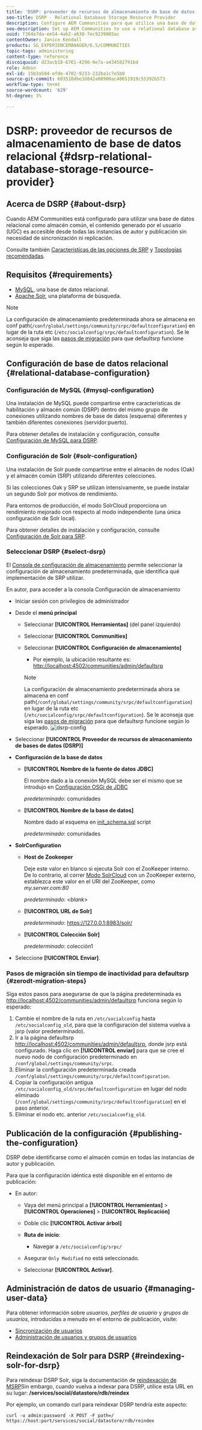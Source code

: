 ```yaml
---
title: 'DSRP: proveedor de recursos de almacenamiento de base de datos relacional'
seo-title: DSRP - Relational Database Storage Resource Provider
description: Configure AEM Communities para que utilice una base de datos relacional como almacén común
seo-description: Set up AEM Communities to use a relational database as its common store
uuid: f364e7da-ee54-4ab2-a630-7ec9239005ac
contentOwner: Janice Kendall
products: SG_EXPERIENCEMANAGER/6.5/COMMUNITIES
topic-tags: administering
content-type: reference
discoiquuid: d23acb18-6761-4290-9e7a-a434582791bd
role: Admin
exl-id: 15b3a594-efde-4702-9233-232ba1c7e5b0
source-git-commit: 603518dbe3d842a08900ac40651919c55392b573
workflow-type: tm+mt
source-wordcount: '629'
ht-degree: 3%

---
```


# DSRP: proveedor de recursos de almacenamiento de base de datos relacional {#dsrp-relational-database-storage-resource-provider}

## Acerca de DSRP {#about-dsrp}

Cuando AEM Communities está configurado para utilizar una base de datos relacional como almacén común, el contenido generado por el usuario (UGC) es accesible desde todas las instancias de autor y publicación sin necesidad de sincronización ni replicación.

Consulte también [Características de las opciones de SRP](working-with-srp.md#characteristics-of-srp-options) y [Topologías recomendadas](topologies.md).

## Requisitos  {#requirements}

* [MySQL](#mysql-configuration), una base de datos relacional.
* [Apache Solr](#solr-configuration), una plataforma de búsqueda.

>[!NOTE]
>
>La configuración de almacenamiento predeterminada ahora se almacena en conf path(`/conf/global/settings/community/srpc/defaultconfiguration`) en lugar de la ruta etc (`/etc/socialconfig/srpc/defaultconfiguration`). Se le aconseja que siga las [pasos de migración](#zerodt-migration-steps) para que defaultsrp funcione según lo esperado.

## Configuración de base de datos relacional {#relational-database-configuration}

### Configuración de MySQL {#mysql-configuration}

Una instalación de MySQL puede compartirse entre características de habilitación y almacén común (DSRP) dentro del mismo grupo de conexiones utilizando nombres de base de datos (esquema) diferentes y también diferentes conexiones (servidor:puerto).

Para obtener detalles de instalación y configuración, consulte [Configuración de MySQL para DSRP](dsrp-mysql.md).

### Configuración de Solr {#solr-configuration}

Una instalación de Solr puede compartirse entre el almacén de nodos (Oak) y el almacén común (SRP) utilizando diferentes colecciones.

Si las colecciones Oak y SRP se utilizan intensivamente, se puede instalar un segundo Solr por motivos de rendimiento.

Para entornos de producción, el modo SolrCloud proporciona un rendimiento mejorado con respecto al modo independiente (una única configuración de Solr local).

Para obtener detalles de instalación y configuración, consulte [Configuración de Solr para SRP](solr.md).

### Seleccionar DSRP {#select-dsrp}

El [Consola de configuración de almacenamiento](srp-config.md) permite seleccionar la configuración de almacenamiento predeterminada, que identifica qué implementación de SRP utilizar.

En autor, para acceder a la consola Configuración de almacenamiento

* Iniciar sesión con privilegios de administrador
* Desde el **menú principal**

   * Seleccionar **[!UICONTROL Herramientas]** (del panel izquierdo)
   * Seleccionar **[!UICONTROL Communities]**
   * Seleccionar **[!UICONTROL Configuración de almacenamiento]**

      * Por ejemplo, la ubicación resultante es: [http://localhost:4502/communities/admin/defaultsrp](http://localhost:4502/communities/admin/defaultsrp)
      >[!NOTE]
      >
      >La configuración de almacenamiento predeterminada ahora se almacena en conf path(`/conf/global/settings/community/srpc/defaultconfiguration`) en lugar de la ruta etc (`/etc/socialconfig/srpc/defaultconfiguration`). Se le aconseja que siga las [pasos de migración](#zerodt-migration-steps) para que defaultsrp funcione según lo esperado.
   ![dsrp-config](assets/dsrp-config.png)

* Seleccionar **[!UICONTROL Proveedor de recursos de almacenamiento de bases de datos (DSRP)]**
* **Configuración de la base de datos**

   * **[!UICONTROL Nombre de la fuente de datos JDBC]**

      El nombre dado a la conexión MySQL debe ser el mismo que se introdujo en [Configuración OSGi de JDBC](dsrp-mysql.md#configurejdbcconnections)

      *predeterminado*: comunidades

   * **[!UICONTROL Nombre de la base de datos]**

      Nombre dado al esquema en [init_schema.sql](dsrp-mysql.md#obtain-the-sql-script) script

      *predeterminado*: comunidades

* **SolrConfiguration**

   * **[](https://cwiki.apache.org/confluence/display/solr/Using+ZooKeeper+to+Manage+Configuration+Files)Host de Zookeeper**

      Deje este valor en blanco si ejecuta Solr con el ZooKeeper interno. De lo contrario, al correr [Modo SolrCloud](solr.md#solrcloud-mode) con un ZooKeeper externo, establezca este valor en el URI del ZooKeeper, como *my.server.com:80*

      *predeterminado*: *&lt;blank>*

   * **[!UICONTROL URL de Solr]**

      *predeterminado*: https://127.0.0.1:8983/solr/

   * **[!UICONTROL Colección Solr]**

      *predeterminado*: colección1

* Seleccione **[!UICONTROL Enviar]**.

### Pasos de migración sin tiempo de inactividad para defaultsrp {#zerodt-migration-steps}

Siga estos pasos para asegurarse de que la página predeterminada es [http://localhost:4502/communities/admin/defaultsrp](http://localhost:4502/communities/admin/defaultsrp) funciona según lo esperado:

1. Cambie el nombre de la ruta en `/etc/socialconfig` hasta `/etc/socialconfig_old`, para que la configuración del sistema vuelva a jsrp (valor predeterminado).
1. Ir a la página defaultsrp [http://localhost:4502/communities/admin/defaultsrp](http://localhost:4502/communities/admin/defaultsrp), donde jsrp está configurado. Haga clic en **[!UICONTROL enviar]** para que se cree el nuevo nodo de configuración predeterminado en `/conf/global/settings/community/srpc`.
1. Eliminar la configuración predeterminada creada `/conf/global/settings/community/srpc/defaultconfiguration`.
1. Copiar la configuración antigua `/etc/socialconfig_old/srpc/defaultconfiguration` en lugar del nodo eliminado (`/conf/global/settings/community/srpc/defaultconfiguration`) en el paso anterior.
1. Eliminar el nodo etc. anterior `/etc/socialconfig_old`.

## Publicación de la configuración {#publishing-the-configuration}

DSRP debe identificarse como el almacén común en todas las instancias de autor y publicación.

Para que la configuración idéntica esté disponible en el entorno de publicación:

* En autor:

   * Vaya del menú principal a **[!UICONTROL Herramientas]** > **[!UICONTROL Operaciones]** > **[!UICONTROL Replicación]**
   * Doble clic **[!UICONTROL Activar árbol]**
   * **Ruta de inicio**:

      * Navegar a `/etc/socialconfig/srpc/`
   * Asegurar `Only Modified` no está seleccionado.
   * Seleccionar **[!UICONTROL Activar]**.


## Administración de datos de usuario {#managing-user-data}

Para obtener información sobre *usuarios*, *perfiles de usuario* y *grupos de usuarios*, introducidas a menudo en el entorno de publicación, visite:

* [Sincronización de usuarios](sync.md)
* [Administración de usuarios y grupos de usuarios](users.md)

## Reindexación de Solr para DSRP {#reindexing-solr-for-dsrp}

Para reindexar DSRP Solr, siga la documentación de [reindexación de MSRP](msrp.md#msrp-reindex-tool)Sin embargo, cuando vuelva a indexar para DSRP, utilice esta URL en su lugar: **/services/social/datastore/rdb/reindex**

Por ejemplo, un comando curl para reindexar DSRP tendría este aspecto:

```shell
curl -u admin:password -X POST -F path=/ https://host:port/services/social/datastore/rdb/reindex
```
